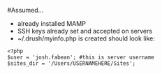 #Assumed...

* already installed MAMP
* SSH keys already set and accepted on servers
* ~/.drush/myinfo.php is created
should look like:

```
<?php
$user = 'josh.fabean'; #this is server username
$sites_dir = '/Users/USERNAMEHERE/Sites';
```
